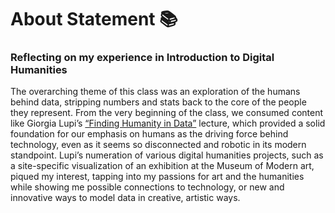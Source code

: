 # About Statement 📚

### Reflecting on my experience in Introduction to Digital Humanities

The overarching theme of this class was an exploration of the humans behind data, stripping numbers and stats back to the core of the people they represent. From the very beginning of the class, we consumed content like Giorgia Lupi’s [“Finding Humanity in Data”](https://www.youtube.com/watch?v=IYRhCZ0vvFQ) lecture, which provided a solid foundation for our emphasis on humans as the driving force behind technology, even as it seems so disconnected and robotic in its modern standpoint. Lupi’s numeration of various digital humanities projects, such as a site-specific visualization of an exhibition at the Museum of Modern art, piqued my interest, tapping into my passions for art and the humanities while showing me possible connections to technology, or new and innovative ways to model data in creative, artistic ways. 
